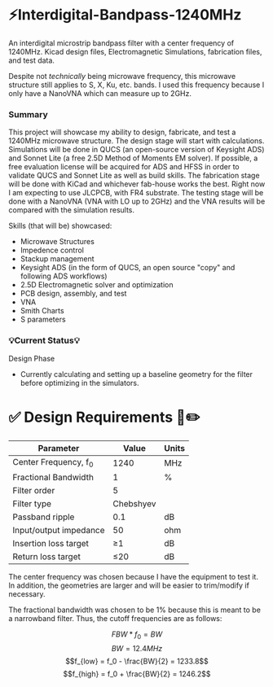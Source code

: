 # ⚡Interdigital-Bandpass-1240MHz
An interdigital microstrip bandpass filter with a center frequency of 1240MHz. Kicad design files, Electromagnetic Simulations, fabrication files, and test data.

Despite not *technically* being microwave frequency, this microwave structure still applies to S, X, Ku, etc. bands. I used this frequency because I only have a NanoVNA which can measure up to 2GHz.

### Summary
This project will showcase my ability to design, fabricate, and test a 1240MHz microwave structure. The design stage will start with calculations. Simulations will be done in QUCS (an open-source version of Keysight ADS) and Sonnet Lite (a free 2.5D Method of Moments EM solver). If possible, a free evaluation license will be acquired for ADS and HFSS in order to validate QUCS and Sonnet Lite as well as build skills. The fabrication stage will be done with KiCad and whichever fab-house works the best. Right now I am expecting to use JLCPCB, with FR4 substrate. The testing stage will be done with a NanoVNA (VNA with LO up to 2GHz) and the VNA results will be compared with the simulation results.

Skills (that will be) showcased:
- Microwave Structures
- Impedence control
- Stackup management
- Keysight ADS (in the form of QUCS, an open source "copy" and following ADS workflows)
- 2.5D Electromagnetic solver and optimization
- PCB design, assembly, and test
- VNA
- Smith Charts
- S parameters

### 💡Current Status💡
Design Phase
- Currently calculating and setting up a baseline geometry for the filter before optimizing in the simulators.

# ✅ Design Requirements 📖✏️

| Parameter                        | Value     | Units |
|----------------------------------|-----------|-------|
| Center Frequency, f<sub>0</sub>  | 1240      | MHz   |
| Fractional Bandwidth             | 1         | %     |
| Filter order                     | 5         |       |
| Filter type                      | Chebshyev |       |
| Passband ripple                  | 0.1       | dB    |
| Input/output impedance           | 50        | ohm   |
| Insertion loss target            | &ge;1     | dB    |
| Return loss target               | &le;20    | dB    |


The center frequency was chosen because I have the equipment to test it. In addition, the geometries are larger and will be easier to trim/modify if necessary.

The fractional bandwidth was chosen to be 1% because this is meant to be a narrowband filter. Thus, the cutoff frequencies are as follows:

$$FBW*f_0 = BW$$
$$BW = 12.4MHz$$
$$f_{low} = f_0 - \frac{BW}{2} = 1233.8$$
$$f_{high} = f_0 + \frac{BW}{2} = 1246.2$$

